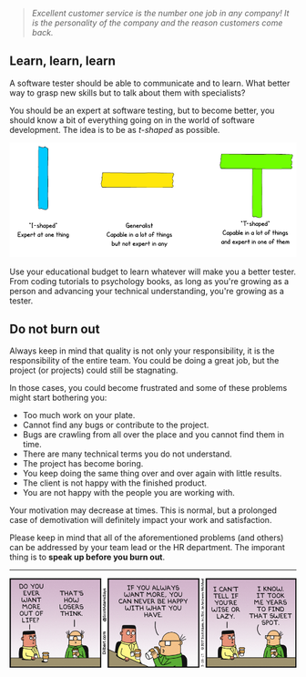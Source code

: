 > *Excellent customer service is the number one job in any company! It is the personality of the company and the reason customers come back.*

## Learn, learn, learn

A software tester should be able to communicate and to learn. What better way to grasp new skills but to talk about them with specialists?

You should be an expert at software testing, but to become better, you should know a bit of everything going on in the world of software development. The idea is to be as *t-shaped* as possible.

![t-shaped.png](/img/t-shaped.png)

Use your educational budget to learn whatever will make you a better tester. From coding tutorials to psychology books, as long as you're growing as a person and advancing your technical understanding, you're growing as a tester.

## Do not burn out

Always keep in mind that quality is not only your responsibility, it is the responsibility of the entire team. You could be doing a great job, but the project (or projects) could still be stagnating.

In those cases, you could become frustrated and some of these problems might start bothering you:

- Too much work on your plate.
- Cannot find any bugs or contribute to the project.
- Bugs are crawling from all over the place and you cannot find them in time.
- There are many technical terms you do not understand.
- The project has become boring.
- You keep doing the same thing over and over again with little results.
- The client is not happy with the finished product.
- You are not happy with the people you are working with.

Your motivation may decrease at times. This is normal, but a prolonged case of demotivation will definitely impact your work and satisfaction.

Please keep in mind that all of the aforementioned problems (and others) can be addressed by your team lead or the HR department. The imporant thing is to **speak up before you burn out**.

---

![taking-care-of-yourself.gif](/img/taking-care-of-yourself.gif)
